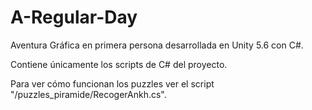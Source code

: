 # A-Regular-Day
Aventura Gráfica en primera persona desarrollada en Unity 5.6 con C#.

Contiene únicamente los scripts de C# del proyecto.

Para ver cómo funcionan los puzzles ver el script "/puzzles_piramide/RecogerAnkh.cs".
